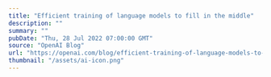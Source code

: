 ```yaml
---
title: "Efficient training of language models to fill in the middle"
description: ""
summary: ""
pubDate: "Thu, 28 Jul 2022 07:00:00 GMT"
source: "OpenAI Blog"
url: "https://openai.com/blog/efficient-training-of-language-models-to-fill-in-the-middle"
thumbnail: "/assets/ai-icon.png"
---
```


